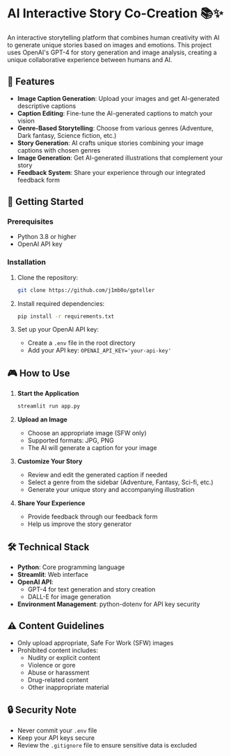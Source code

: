 # AI Interactive Story Co-Creation 📚✨

An interactive storytelling platform that combines human creativity with AI to generate unique stories based on images and emotions. This project uses OpenAI's GPT-4 for story generation and image analysis, creating a unique collaborative experience between humans and AI.

## 🌟 Features

- **Image Caption Generation**: Upload your images and get AI-generated descriptive captions
- **Caption Editing**: Fine-tune the AI-generated captions to match your vision
- **Genre-Based Storytelling**: Choose from various genres (Adventure, Dark fantasy, Science fiction, etc.)
- **Story Generation**: AI crafts unique stories combining your image captions with chosen genres
- **Image Generation**: Get AI-generated illustrations that complement your story
- **Feedback System**: Share your experience through our integrated feedback form

## 🚀 Getting Started

### Prerequisites

- Python 3.8 or higher
- OpenAI API key

### Installation

1. Clone the repository:
   ```bash
   git clone https://github.com/j1mb0o/gpteller
   ```

2. Install required dependencies:
   ```bash
   pip install -r requirements.txt
   ```

3. Set up your OpenAI API key:
   - Create a `.env` file in the root directory
   - Add your API key: `OPENAI_API_KEY='your-api-key'`

## 🎮 How to Use

1. **Start the Application**
   ```bash
   streamlit run app.py
   ```

2. **Upload an Image**
   - Choose an appropriate image (SFW only)
   - Supported formats: JPG, PNG
   - The AI will generate a caption for your image

3. **Customize Your Story**
   - Review and edit the generated caption if needed
   - Select a genre from the sidebar (Adventure, Fantasy, Sci-fi, etc.)
   - Generate your unique story and accompanying illustration

4. **Share Your Experience**
   - Provide feedback through our feedback form
   - Help us improve the story generator

## 🛠️ Technical Stack

- **Python**: Core programming language
- **Streamlit**: Web interface
- **OpenAI API**: 
  - GPT-4 for text generation and story creation
  - DALL-E for image generation
- **Environment Management**: python-dotenv for API key security

## ⚠️ Content Guidelines

- Only upload appropriate, Safe For Work (SFW) images
- Prohibited content includes:
  - Nudity or explicit content
  - Violence or gore
  - Abuse or harassment
  - Drug-related content
  - Other inappropriate material

## 🔒 Security Note

- Never commit your `.env` file
- Keep your API keys secure
- Review the `.gitignore` file to ensure sensitive data is excluded
